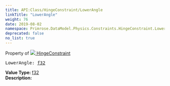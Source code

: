 ```yaml
---
title: API:Class/HingeConstraint/LowerAngle
linkTitle: "LowerAngle"
weight: 76
date: 2019-08-02
namespace: Primrose.DataModel.Physics.Constraints.HingeConstraint.LowerAngle
deprecated: false
no_list: true
---
```

Property of <a href="/docs/api-reference/Class/HingeConstraint"><img src="/icons/silk/axle.png"/>&nbsp;HingeConstraint</a>
<pre class="method-declaration">
LowerAngle: <a class="type" href="/docs/api-reference/System/Primitives#single">f32</a></pre>
<b>Value Type: </b>
<a class="type" href="/docs/api-reference/System/Primitives#single">f32</a>
<br/>
<b>Description: </b>